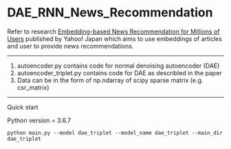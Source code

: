 # DAE_RNN_News_Recommendation

Refer to research [Embedding-based News Recommendation for Millions of Users](https://www.kdd.org/kdd2017/papers/view/embedding-based-news-recommendation-for-millions-of-users) published by Yahoo! Japan which aims to use embeddings of articles and user to provide news recommendations.

---

1. autoencoder.py contains code for normal denoising autoencoder (DAE)
2. autoencoder_triplet.py contains code for DAE as describled in the paper
3. Data can be in the form of np.ndarray of scipy sparse matrix (e.g. csr_matrix)

---
Quick start

Python version = 3.6.7

```shell
python main.py --model dae_triplet --model_name dae_triplet --main_dir dae_triplet 
```

